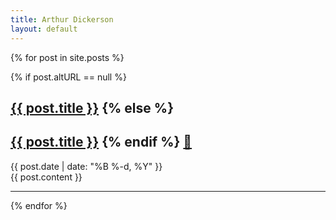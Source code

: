 ```yaml
---
title: Arthur Dickerson
layout: default
---
```


<title>Arthur Dickerson</title>

{% for post in site.posts %}
  <article class="post">
    {% if post.altURL == null %}
      <h2><a href="{{ post.url }}">{{ post.title }}</a>
    {% else %}
      <h2><a href="{{ post.altURL }}">{{ post.title }}</a>
    {% endif %}
    <a href="{{ post.url }}" class="permaLink">🔗</a></h2>
    <div class="postDate">
      {{ post.date | date: "%B %-d, %Y" }}
    </div>
    {{ post.content }}
  </article>
  <hr>
{% endfor %}
